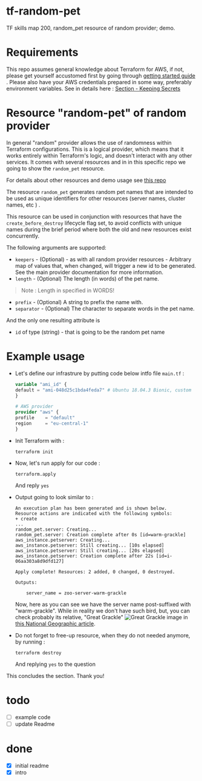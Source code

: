 # tf-random-pet
TF skills map 200, random_pet resource of random provider; demo.

# Requirements
This repo assumes general knowledge about Terraform for AWS, if not, please get yourself accustomed first by going through [getting started guide](https://learn.hashicorp.com/terraform?track=getting-started#getting-started) . Please also have your AWS credentials prepared in some way, preferably environment variables. See in details here : [Section - Keeping Secrets](https://aws.amazon.com/blogs/apn/terraform-beyond-the-basics-with-aws/)

# Resource "random-pet" of random provider

In general "random" provider allows the use of randomness within Terraform configurations. This is a logical provider, which means that it works entirely within Terraform's logic, and doesn't interact with any other services. It comes with several resources and in in this specific repo we going to show the `random_pet` resource.

For details about other resources and demo usage see [this repo](https://github.com/Galser/tf-random)

The resource `random_pet` generates random pet names that are intended to be used as unique identifiers for other resources (server names, cluster names, etc ) .

This resource can be used in conjunction with resources that have the `create_before_destroy` lifecycle flag set, to avoid conflicts with unique names during the brief period where both the old and new resources exist concurrently.

The following arguments are supported:
- `keepers` - (Optional) - as with all random provider resources - Arbitrary map of values that, when changed, will trigger a new id to be generated. See the main provider documentation for more information.
- `length` - (Optional) The length (in words) of the pet name. 
> Note : Length in specified in WORDS!
- `prefix` - (Optional) A string to prefix the name with.
- `separator` - (Optional) The character to separate words in the pet name.

And the only one resulting attribute is
- `id` of type (string) - that is going to be the random pet name

# Example usage
- Let's define our infrastrure by putting code below intfo file `main.tf` :
    ```terraform
    variable "ami_id" {
    default = "ami-048d25c1bda4feda7" # Ubuntu 18.04.3 Bionic, custom
    }

    # AWS provider
    provider "aws" {
    profile    = "default"
    region     = "eu-central-1"
    }

    ```
- Init Terraform with : 
    ```
    terraform init
    ```
- Now, let's run apply for our code :
    ```
    terraform.apply
    ```
    And reply `yes`
- Output going to look similar to : 
    ```
    An execution plan has been generated and is shown below.
    Resource actions are indicated with the following symbols:
    + create
    ...
    random_pet.server: Creating...
    random_pet.server: Creation complete after 0s [id=warm-grackle]
    aws_instance.petserver: Creating...
    aws_instance.petserver: Still creating... [10s elapsed]
    aws_instance.petserver: Still creating... [20s elapsed]
    aws_instance.petserver: Creation complete after 22s [id=i-06aa303a8d9dfd127]

    Apply complete! Resources: 2 added, 0 changed, 0 destroyed.

    Outputs:

        server_name = zoo-server-warm-grackle
    ```
    Now, here as you can see we have the server name post-suffixed with "warm-grackle". While in reality we don't have such bird, but, you can check probably its relative, "Great Grackle" ![Great Grackle image](https://www.allaboutbirds.org/guide/assets/photo/67364561-480px.jpg) in  [this National Geographic article](https://www.nationalgeographic.com/animals/birds/g/great-tailed-grackle/).

    
-  Do not forget to free-up resource, when they do not needed anymore, by running : 
    ```
    terraform destroy
    ```
    And replying `yes` to the question

This concludes the section. Thank you! 


# todo
- [ ] example code
- [ ] update Readme

# done

- [x] initial readme
- [x] intro
